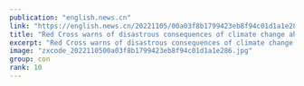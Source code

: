 ```yaml
---
publication: "english.news.cn"
link: "https://english.news.cn/20221105/00a03f8b1799423eb8f94c01d1a1e286/c.html"
title: "Red Cross warns of disastrous consequences of climate change ahead of COP27"
excerpt: "Red Cross warns of disastrous consequences of climate change ahead of COP27-"
image: "zxcode_2022110500a03f8b1799423eb8f94c01d1a1e286.jpg"
group: con
rank: 10
---
```

